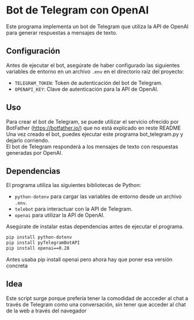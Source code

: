 # Bot de Telegram con OpenAI
Este programa implementa un bot de Telegram que utiliza la API de OpenAI para generar respuestas a mensajes de texto.

## Configuración
Antes de ejecutar el bot, asegúrate de haber configurado las siguientes variables de entorno en un archivo `.env` en el directorio raíz del proyecto:

- `TELEGRAM_TOKEN`: Token de autenticación del bot de Telegram.
- `OPENAPI_KEY`: Clave de autenticación para la API de OpenAI.

## Uso
Para crear el bot de Telegram, se puede utilizar el servicio ofrecido por BotFather (https://botfather.io/) que no está explicado en reste README  
Una vez creado el bot, puedes ejecutar este programa bot_telegram.py y dejarlo corriendo.  
El bot de Telegram responderá a los mensajes de texto con respuestas generadas por OpenAI. 

## Dependencias
El programa utiliza las siguientes bibliotecas de Python:

- `python-dotenv` para cargar las variables de entorno desde un archivo `.env`.
- `telebot` para interactuar con la API de Telegram.
- `openai` para utilizar la API de OpenAI.

Asegúrate de instalar estas dependencias antes de ejecutar el programa.

```bash
pip install python-dotenv
pip install pyTelegramBotAPI
pip install openai==0.28
```

Antes usaba
pip install openai
pero ahora hay que poner esa versión concreta

## Idea
Este script surge porque prefería tener la comodidad de accceder al chat a través de Telegram como una conversación, sin tener que acceder al chat de la web a través del navegador